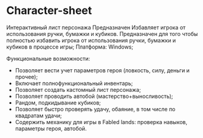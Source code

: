 # Character-sheet
 Интерактивный лист персонажа
Предназначен 
Избавляет игрока от использования ручки, бумажки и кубиков.
Предназначен для того чтобы полностью избавить игрока от использования ручки, бумажки и кубиков в процессе игры;
Платформа: Windows;

Функциональные возможности:
- Позволяет вести учет параметров героя (ловкость, силу, деньги и прочее);
- Включает полнофункциональный инвентарь;
- Позволяет создать кастомный лист персонажа;
- Позволяет проводить автобой (мастерство+выносливость);
- Рандом, подкидывание кубиков;
- Позволяет быстро проверять удачу, обаяние, в том числе по квадратам удачи;
- Содержить механику для игры в Fabled lands: проверка навыков, параметры героя, автобой.